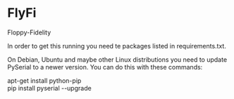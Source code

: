 FlyFi
=====

Floppy-Fidelity

In order to get this running you need te packages listed in requirements.txt.

On Debian, Ubuntu and maybe other Linux distributions you need to update PySerial to a newer version.
You can do this with these commands:

apt-get install python-pip  
pip install pyserial --upgrade
